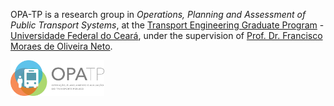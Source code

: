 OPA-TP is a research group in *Operations, Planning and Assessment of Public Transport Systems*, at the [Transport Engineering Graduate Program](https://www.det.ufc.br/petran) - [Universidade Federal do Ceará](ufc.br), under the supervision of [Prof. Dr. Francisco Moraes de Oliveira Neto](http://lattes.cnpq.br/7671802407202251).

<img align="left" src="profile/opatp.png?raw=true" alt="logo" width="150">
